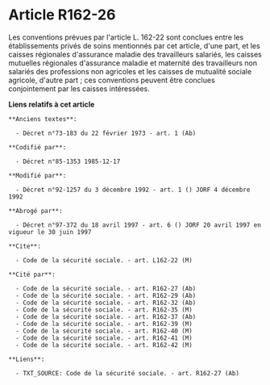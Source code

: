 # Article R162-26

Les conventions prévues par l'article L. 162-22 sont conclues entre les établissements privés de soins mentionnés par cet
article, d'une part, et les caisses régionales d'assurance maladie des travailleurs salariés, les caisses mutuelles
régionales d'assurance maladie et maternité des travailleurs non salariés des professions non agricoles et les caisses de
mutualité sociale agricole, d'autre part ; ces conventions peuvent être conclues conjointement par les caisses intéressées.

**Liens relatifs à cet article**

	**Anciens textes**:

	  - Décret n°73-183 du 22 février 1973 - art. 1 (Ab)

	**Codifié par**:

	  - Décret n°85-1353 1985-12-17

	**Modifié par**:

	  - Décret n°92-1257 du 3 décembre 1992 - art. 1 () JORF 4 décembre 1992

	**Abrogé par**:

	  - Décret n°97-372 du 18 avril 1997 - art. 6 () JORF 20 avril 1997 en vigueur le 30 juin 1997

	**Cite**:

	  - Code de la sécurité sociale. - art. L162-22 (M)

	**Cité par**:

	  - Code de la sécurité sociale. - art. R162-27 (Ab)
	  - Code de la sécurité sociale. - art. R162-29 (Ab)
	  - Code de la sécurité sociale. - art. R162-32 (Ab)
	  - Code de la sécurité sociale. - art. R162-35 (M)
	  - Code de la sécurité sociale. - art. R162-37 (Ab)
	  - Code de la sécurité sociale. - art. R162-39 (M)
	  - Code de la sécurité sociale. - art. R162-40 (M)
	  - Code de la sécurité sociale. - art. R162-41 (M)
	  - Code de la sécurité sociale. - art. R162-42 (M)

	**Liens**:

	  - TXT_SOURCE: Code de la sécurité sociale. - art. R162-27 (Ab)
